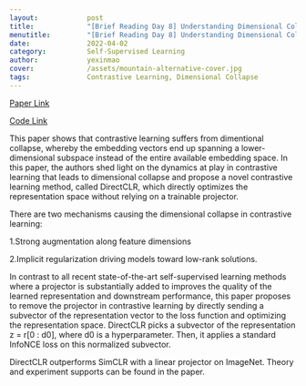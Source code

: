 ```yaml
---
layout:            post
title:             "[Brief Reading Day 8] Understanding Dimensional Collapse in Contrastive Self-supervised Learning"
menutitle:         "[Brief Reading Day 8] Understanding Dimensional Collapse in Contrastive Self-supervised Learning"
date:              2022-04-02
category:          Self-Supervised Learning
author:            yexinmao
cover:             /assets/mountain-alternative-cover.jpg
tags:              Contrastive Learning, Dimensional Collapse
---
```


[Paper Link](https://arxiv.org/abs/2110.09348)

[Code Link](https://github.com/facebookresearch/directclr)

This paper shows that contrastive learning suffers from dimentional collapse, whereby the embedding vectors end up spanning a lower-dimensional subspace instead of the entire available embedding space. In this paper, the authors shed light on the dynamics at play in contrastive learning that leads to dimensional collapse and propose a novel contrastive learning method, called DirectCLR, which directly optimizes the representation space without relying on a trainable projector.

There are two mechanisms causing the dimensional collapse in contrastive learning: 

1.Strong augmentation along feature dimensions 

2.Implicit regularization driving models toward low-rank solutions.

In contrast to all recent state-of-the-art self-supervised learning methods where a projector is substantially added to improves the quality of the learned representation and downstream performance, this paper proposes to remove the projector in contrastive learning by directly sending a subvector of the representation vector to the loss function and optimizing the representation space. DirectCLR picks a subvector of the representation z = r[0 : d0], where d0 is a hyperparameter. Then, it applies a standard InfoNCE loss on this normalized subvector. 

DirectCLR outperforms SimCLR with a linear projector on ImageNet. Theory and experiment supports can be found in the paper.


